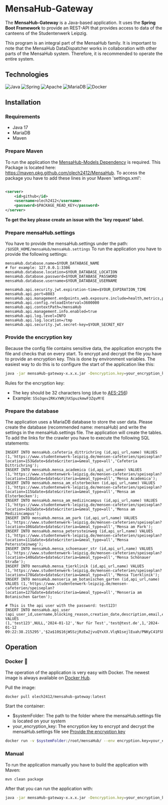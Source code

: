 # MensaHub-Gateway

The **MensaHub-Gateway** is a Java-based application. It uses the **Spring Boot Framework** to provide an REST-API that
provides access to data of the canteens of the Studentenwerk Leipzig.

This program is an integral part of the MensaHub family. It is important to note that the MensaHub DataDispatcher works
in collaboration with other parts of the MensaHub system. Therefore, it is recommended to operate the entire system.

## Technologies

![Java](https://img.shields.io/badge/java-%23ED8B00.svg?style=for-the-badge&logo=openjdk&logoColor=white) ![Spring](https://img.shields.io/badge/spring-%236DB33F.svg?style=for-the-badge&logo=spring&logoColor=white) ![Apache](https://img.shields.io/badge/apache-%23D42029.svg?style=for-the-badge&logo=apache&logoColor=white) ![MariaDB](https://img.shields.io/badge/MariaDB-003545?style=for-the-badge&logo=mariadb&logoColor=white) ![Docker](https://img.shields.io/badge/docker-%230db7ed.svg?style=for-the-badge&logo=docker&logoColor=white)

## Installation

### Requirements

- Java 17
- MariaDB
- Maven

### Prepare Maven

To run the application the [MensaHub-Models Dependency](https://github.com/olech2412/MensaHub/packages/) is required.
This Package is located here: https://maven.pkg.github.com/olech2412/MensaHub.
To access the package you have to add these lines in your Maven 'settings.xml':

```xml

<server>
    <id>github</id>
    <username>olech2412</username>
    <password>$PACKAGE_READ_KEY</password>
</server>
```

**To get the key please create an issue with the 'key request' label.**

### Prepare mensaHub.settings

You have to provide the mensaHub.settings under the path: ```/$USER_HOME/mensaHub/mensaHub.settings```
To run the application you have to provide the following settings:

```properties
mensaHub.database.name=$YOUR_DATABASE_NAME
# for example: 127.0.0.1:3306
mensaHub.database.location=$YOUR_DATABASE_LOCATION
mensaHub.database.password=$YOUR_DATABASE_PASSWORD
mensaHub.database.username=$YOUR_DATABASE_USERNAME

mensaHub.api.security.jwt.expiration-time=$YOUR_EXPIRATION_TIME
mensaHub.api.port=8083
mensaHub.api.management.endpoints.web.exposure.include=health,metrics,prometheus,loggers
mensaHub.api.config.reloadInterval=3600000
mensaHub.api.contextPath=/mensaHub
mensaHub.api.management.info.enabled=true
mensaHub.api.log.level=INFO
mensaHub.api.log.location=/tmp
mensaHub.api.security.jwt.secret-key=$YOUR_SECRET_KEY
```

### Provide the encryption key

Because the config file contains sensitive data, the application encrypts the file and checks that on every start.
To encrypt and decrypt the file you have to provide an encryption key. This is done by environment variables.
The easiest way to do this is to configure the start of the application like this:

```bash
java -jar mensaHub-gateway-x.x.x.jar -Dencryption.key=your_encryption_key
```

Rules for the encryption key:

- The key should be 32 characters long (due to [AES-256](https://en.wikipedia.org/wiki/Advanced_Encryption_Standard))
- Example: ```S5o3qev2RKxYWNjhXSpuzkmwF3ZqvM!E```

### Prepare the database

The application uses a MariaDB database to store the user data. Please create the database (recommended name: mensaHub)
and write the settings in the mensaHub.settings file. The application will create the tables.
To add the links for the crawler you have to execute the following SQL statements:

```mariadb
INSERT INTO mensaHub.cafeteria_dittrichring (id,api_url,name) VALUES (1,'https://www.studentenwerk-leipzig.de/mensen-cafeterien/speiseplan?location=153&date=$date&criteria=&meal_type=all','Cafeteria Dittrichring');
INSERT INTO mensaHub.mensa_academica (id,api_url,name) VALUES (1,'https://www.studentenwerk-leipzig.de/mensen-cafeterien/speiseplan?location=118&date=$date&criteria=&meal_type=all','Mensa Academica');
INSERT INTO mensaHub.mensa_am_elsterbecken (id,api_url,name) VALUES (1,'https://www.studentenwerk-leipzig.de/mensen-cafeterien/speiseplan?location=115&date=$date&criteria=&meal_type=all','Mensa am Elsterbecken');
INSERT INTO mensaHub.mensa_am_medizincampus (id,api_url,name) VALUES (1,'https://www.studentenwerk-leipzig.de/mensen-cafeterien/speiseplan?location=162&date=$date&criteria=&meal_type=all','Mensa am Medizincampus');
INSERT INTO mensaHub.mensa_am_park (id,api_url,name) VALUES (1,'https://www.studentenwerk-leipzig.de/mensen-cafeterien/speiseplan?location=106&date=$date&criteria=&meal_type=all','Mensa am Park');
INSERT INTO mensaHub.mensa_peterssteinweg (id,api_url,name) VALUES (1,'https://www.studentenwerk-leipzig.de/mensen-cafeterien/speiseplan?location=111&date=$date&criteria=&meal_type=all','Mensa Peterssteinweg');
INSERT INTO mensaHub.mensa_schoenauer_str (id,api_url,name) VALUES (1,'https://www.studentenwerk-leipzig.de/mensen-cafeterien/speiseplan?location=140&date=$date&criteria=&meal_type=all','Mensa Schönauer Straße');
INSERT INTO mensaHub.mensa_tierklinik (id,api_url,name) VALUES (1,'https://www.studentenwerk-leipzig.de/mensen-cafeterien/speiseplan?location=170&date=$date&criteria=&meal_type=all','Mensa Tierklinik');
INSERT INTO mensaHub.menseria_am_botanischen_garten (id,api_url,name) VALUES (1,'https://www.studentenwerk-leipzig.de/mensen-cafeterien/speiseplan?location=127&date=$date&criteria=&meal_type=all','Menseria am Botanischen Garten');

# This is the api user with the password: test123!
INSERT INTO mensaHub.api_user (api_user_id,username,blocking_reason,creation_date,description,email,enabled_by_admin,last_login,password,`role`,verified_email,activation_code_id,deactivation_code_id) VALUES
(1,'test123',NULL,'2024-01-12','Nur für Test','test@test.de',1,'2024-01-12 09:22:38.215295','$2a$10$16jWSSzjRzEw2jvuQYxXX.VlqN1sejlEuah/PNKyC41FSkSEbg06C','ROLE_DEV',1,2,2);
```

## Operation

### Docker 🐳

The operation of the application is very easy with Docker.
The newest image is always available on [Docker Hub](https://hub.docker.com/r/olech2412/mensahub-gateway).

Pull the image:

```bash
docker pull olech2412/mensahub-gateway:latest
```

Start the container:

- $systemFolder: The path to the folder where the mensaHub.settings file is located on your system
- your_encryption_key: The encryption key to encrypt and decrypt the mensaHub.settings file
  see [Provide the encryption key](#provide-the-encryption-key)

```bash
docker run -v $systemFolder:/root/mensaHub/ --env encryption.key=your_encryption_key --name MensaHub-Gateway mensahub-datadispatcher:x.x.x
```

### Manual

To run the application manually you have to build the application with Maven:

```bash
mvn clean package
```

After that you can run the application with:

```bash
java -jar mensaHub-gateway-x.x.x.jar -Dencryption.key=your_encryption_key
```